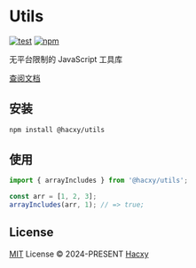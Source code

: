 # Utils

[![test](https://github.com/hacxy/utils/workflows/Test/badge.svg?color=8187ff&labelColor=1b1b1f)](https://github.com/hacxy/utils/actions)
[![npm](https://img.shields.io/npm/v/@hacxy/utils?color=FFB6C1&labelColor=1b1b1f&label=npm)](https://www.npmjs.com/package/@hacxy/utils)

无平台限制的 JavaScript 工具库

[查阅文档](https://utils.hacxy.cn)

## 安装

```sh
npm install @hacxy/utils
```

## 使用

```ts
import { arrayIncludes } from '@hacxy/utils';

const arr = [1, 2, 3];
arrayIncludes(arr, 1); // => true;
```

## License

[MIT](./LICENSE) License &copy; 2024-PRESENT [Hacxy](https://github.com/hacxy)
